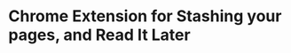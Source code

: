 Chrome Extension for Stashing your pages, and Read It Later
===========================================================

